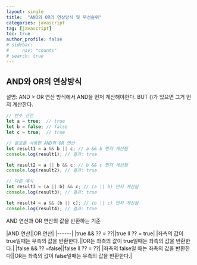 ```yaml
---
layout: single
title:  "AND와 OR의 연상방식 및 우선순위"
categories: javascript
tag: [javascript]
toc: true
author_profile: false
# sidebar: 
#     nav: "counts"
# search: true
---
```

## AND와 OR의 연상방식

설명: AND > OR 연산 방식에서 AND을 먼저 계산해야한다. BUT ()가 있으면 그거 먼저 계산한다.

``` javascript
// 변수 선언
let a = true;  // true
let b = false; // false
let c = true;  // true

// 괄호를 사용한 AND와 OR 연산
let result1 = a && b || c; // a && b 먼저 계산됨
console.log(result1); // 결과: true

let result2 = a || b && c; // b && c 먼저 계산됨
console.log(result2); // 결과: true

// 다른 예시
let result3 = (a || b) && c; // (a || b) 먼저 계산됨
console.log(result3); // 결과: true

let result4 = a && (b || c); // (b || c) 먼저 계산됨
console.log(result4); // 결과: true
```
AND 연산과 OR 연산의 값을 반환하는 기준

|AND 연산||OR 연산|
|------|
|true && ?? = ??||true ll ?? = true|
|좌측의 값이 true일때는 우측의 값을 반환한다.||OR는 좌측의 값이 true일때는 좌측의 값을 반환한다.|
|false && ?? =false||false ll ?? = ??|
|좌측의 false일 때는 좌측의 값을 반환한다||OR는 좌측의 값이 false일때는 우측의 값을 반환한다.|

